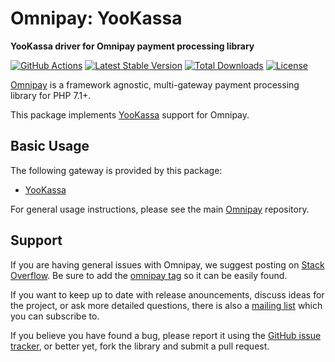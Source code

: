 # Omnipay: YooKassa

**YooKassa driver for Omnipay payment processing library**

[![GitHub Actions](https://github.com/igor-tv/omnipay-yookassa/workflows/Tests/badge.svg)](https://github.com/igor-tv/omnipay-yookassa/actions)
[![Latest Stable Version](https://poser.pugx.org/igor-tv/omnipay-yookassa/v)](//packagist.org/packages/igor-tv/omnipay-yookassa) 
[![Total Downloads](https://poser.pugx.org/igor-tv/omnipay-yookassa/downloads)](//packagist.org/packages/igor-tv/omnipay-yookassa) 
[![License](https://poser.pugx.org/igor-tv/omnipay-yookassa/license)](//packagist.org/packages/igor-tv/omnipay-yookassa)

[Omnipay](https://github.com/omnipay/omnipay) is a framework agnostic, multi-gateway payment
processing library for PHP 7.1+.

This package implements [YooKassa](https://yookassa.ru/) support for Omnipay.

## Basic Usage

The following gateway is provided by this package:

* [YooKassa](https://yookassa.ru/)

For general usage instructions, please see the main [Omnipay](https://github.com/omnipay/omnipay) repository.

## Support

If you are having general issues with Omnipay, we suggest posting on
[Stack Overflow](http://stackoverflow.com/). Be sure to add the
[omnipay tag](http://stackoverflow.com/questions/tagged/omnipay) so it can be easily found.

If you want to keep up to date with release anouncements, discuss ideas for the project,
or ask more detailed questions, there is also a [mailing list](https://groups.google.com/forum/#!forum/omnipay) which
you can subscribe to.

If you believe you have found a bug, please report it using the [GitHub issue tracker](https://github.com/igor-tv/omnipay-yookassa/issues),
or better yet, fork the library and submit a pull request.
